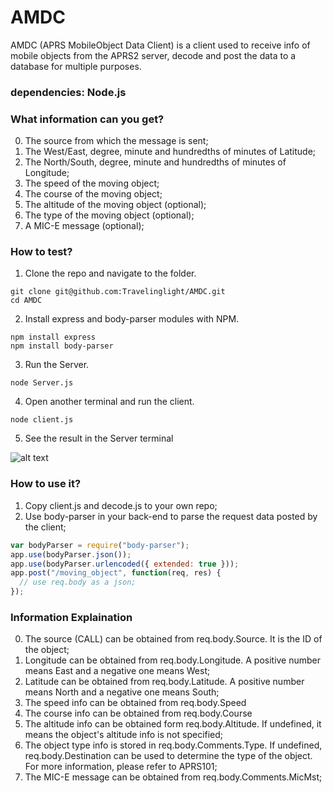 # AMDC
AMDC (APRS MobileObject Data Client) is a client used to receive info of mobile objects from the APRS2 server, decode and post the data to a database for multiple purposes.<br/>

### dependencies: Node.js

### What information can you get?
0. The source from which the message is sent;
1. The West/East, degree, minute and hundredths of minutes of Latitude;
2. The North/South, degree, minute and hundredths of minutes of Longitude;
3. The speed of the moving object;
4. The course of the moving object;
5. The altitude of the moving object (optional);
6. The type of the moving object (optional);
7. A MIC-E message (optional);

### How to test?
1. Clone the repo and navigate to the folder.
```
git clone git@github.com:Travelinglight/AMDC.git
cd AMDC
```
2. Install express and body-parser modules with NPM.
```
npm install express
npm install body-parser
```
3. Run the Server.
```
node Server.js
```
4. Open another terminal and run the client.
```
node client.js
```
5. See the result in the Server terminal

![alt text](result.png)

### How to use it?
1. Copy client.js and decode.js to your own repo;
2. Use body-parser in your back-end to parse the request data posted by the client;
```javascript
var bodyParser = require("body-parser");
app.use(bodyParser.json());
app.use(bodyParser.urlencoded({ extended: true }));
app.post("/moving_object", function(req, res) {
  // use req.body as a json;
});
```

### Information Explaination
0. The source (CALL) can be obtained from req.body.Source. It is the ID of the object;
1. Longitude can be obtained from req.body.Longitude. A positive number means East and a negative one means West;
2. Latitude can be obtained from req.body.Latitude. A positive number means North and a negative one means South;
3. The speed info can be obtained from req.body.Speed
4. The course info can be obtained from req.body.Course
5. The altitude info can be obtained form req.body.Altitude. If undefined, it means the object's altitude info is not specified;
6. The object type info is stored in req.body.Comments.Type. If undefined, req.body.Destination can be used to determine the type of the object. For more information, please refer to APRS101;
7. The MIC-E message can be obtained from req.body.Comments.MicMst;
